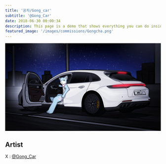 ```yaml
---
title: '공차/Gong_car'
subtitle: '@Gong_Car'
date: 2018-06-30 00:00:34
description: This page is a demo that shows everything you can do inside portfolio and blog posts.
featured_image: '/images/commissions/Gongcha.png'
---
```


![](/images/commissions/Gongcha.png)

## Artist

X : [@Gong_Car](https://twitter.com/Gong_Car)
